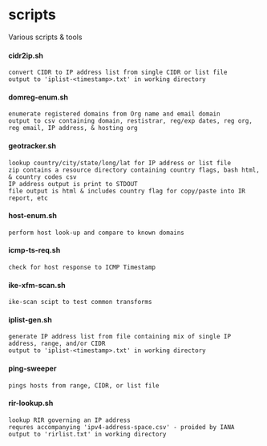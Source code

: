 # scripts
Various scripts &amp; tools


#### cidr2ip.sh
```
convert CIDR to IP address list from single CIDR or list file
output to 'iplist-<timestamp>.txt' in working directory
```
#### domreg-enum.sh
```
enumerate registered domains from Org name and email domain
output to csv containing domain, restistrar, reg/exp dates, reg org, reg email, IP address, & hosting org
```
#### geotracker.sh
```
lookup country/city/state/long/lat for IP address or list file
zip contains a resource directory containing country flags, bash html, & country codes csv
IP address output is print to STDOUT 
file output is html & includes country flag for copy/paste into IR report, etc
```
#### host-enum.sh
```
perform host look-up and compare to known domains
```
#### icmp-ts-req.sh
```
check for host response to ICMP Timestamp
```
#### ike-xfm-scan.sh
```
ike-scan scipt to test common transforms
```
#### iplist-gen.sh
```
generate IP address list from file containing mix of single IP address, range, and/or CIDR
output to 'iplist-<timestamp>.txt' in working directory
```
#### ping-sweeper
```
pings hosts from range, CIDR, or list file
```
#### rir-lookup.sh
```
lookup RIR governing an IP address
requres accompanying 'ipv4-address-space.csv' - proided by IANA
output to 'rirlist.txt' in working directory
```
